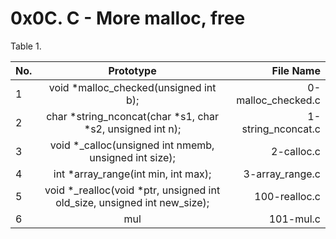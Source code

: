 # 0x0C. C - More malloc, free

Table 1.

| No. | Prototype | File Name |
| :-- | :-------: |   ------: |
| 1   | void *malloc_checked(unsigned int b); | 0-malloc_checked.c |
| 2   | char *string_nconcat(char *s1, char *s2, unsigned int n); | 1-string_nconcat.c |
| 3   | void *_calloc(unsigned int nmemb, unsigned int size); | 2-calloc.c |
| 4   | int *array_range(int min, int max); | 3-array_range.c |
| 5   | void *_realloc(void *ptr, unsigned int old_size, unsigned int new_size); | 100-realloc.c |
| 6   | mul | 101-mul.c |

